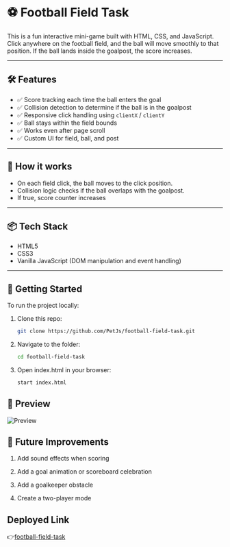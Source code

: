 # ⚽ Football Field Task

This is a fun interactive mini-game built with HTML, CSS, and JavaScript. Click anywhere on the football field, and the ball will move smoothly to that position. If the ball lands inside the goalpost, the score increases. 

---

## 🛠 Features

- ✅ Score tracking each time the ball enters the goal
- ✅ Collision detection to determine if the ball is in the goalpost
- ✅ Responsive click handling using `clientX` / `clientY`
- ✅ Ball stays within the field bounds
- ✅ Works even after page scroll
- ✅ Custom UI for field, ball, and post

---

## 🧠 How it works

- On each field click, the ball moves to the click position.
- Collision logic checks if the ball overlaps with the goalpost.
- If true, score counter increases 

---

## 📦 Tech Stack

- HTML5
- CSS3 
- Vanilla JavaScript (DOM manipulation and event handling)

---

## 🚀 Getting Started

To run the project locally:

1. Clone this repo:
   ```bash
   git clone https://github.com/PetJs/football-field-task.git
2. Navigate to the folder:
    ```bash
    cd football-field-task
3. Open index.html in your browser:
    ```bash
    start index.html

## 📸 Preview

![Preview](image.png)

## 🎯 Future Improvements

1. Add sound effects when scoring

2. Add a goal animation or scoreboard celebration

3. Add a goalkeeper obstacle

4. Create a two-player mode

## Deployed Link
👉[football-field-task](https://football-field-task.vercel.app/)